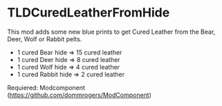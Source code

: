 # TLDCuredLeatherFromHide

This mod adds some new blue prints to get Cured Leather from the Bear, Deer, Wolf or Rabbit pelts.
- 1 cured Bear hide   => 15 cured leather
- 1 cured Deer hide   =>  8 cured leather
- 1 cured Wolf hide   =>  4 cured leather
- 1 cured Rabbit hide =>  2 cured leather

Requiered: Modcomponent (https://github.com/dommrogers/ModComponent)